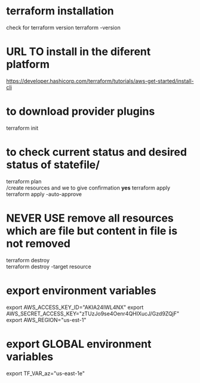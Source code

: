 # terraform installation
 check for terraform version 
 terraform -version
# URL TO install in the diferent platform
https://developer.hashicorp.com/terraform/tutorials/aws-get-started/install-cli
# to download provider plugins
terraform init 
# to check current status and desired status of statefile/
terraform plan  
/create resources and we to give confirmation ****yes****
terraform apply   
terraform apply -auto-approve
# NEVER USE  remove all resources which are file but content in file is not removed
terraform destroy    
terraform destroy -target resource
# export environment variables
export AWS_ACCESS_KEY_ID="AKIA24IWL4NX"
export AWS_SECRET_ACCESS_KEY="zTUzJo9se4Oenr4QHIXucJ/Gzd9ZQjF"
export AWS_REGION="us-est-1"
# export GLOBAL environment variables
export TF_VAR_az="us-east-1e" 